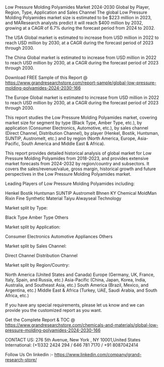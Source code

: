 Low Pressure Molding Polyamides Market 2024-2030 Global by Player, Region, Type, Application and Sales Channel
The global Low Pressure Molding Polyamides market size is estimated to be $223 million in 2023, and MAResearch analysts predict it will reach $400 million by 2032, growing at a CAGR of 6.7% during the forecast period from 2024 to 2032.

The USA Global market is estimated to increase from USD million in 2022 to reach USD million by 2030, at a CAGR during the forecast period of 2023 through 2030.

The China Global market is estimated to increase from USD million in 2022 to reach USD million by 2030, at a CAGR during the forecast period of 2023 through 2030.

Download FREE Sample of this Report @ https://www.grandresearchstore.com/report-sample/global-low-pressure-molding-polyamides-2024-2030-166

The Europe Global market is estimated to increase from USD million in 2022 to reach USD million by 2030, at a CAGR during the forecast period of 2023 through 2030.

This report studies the Low Pressure Molding Polyamides market, covering market size for segment by type (Black Type, Amber Type, etc.), by application (Consumer Electronics, Automotive, etc.), by sales channel (Direct Channel, Distribution Channel), by player (Henkel, Bostik, Huntsman, SUNTIP, Austromelt, etc.) and by region (North America, Europe, Asia-Pacific, South America and Middle East & Africa).

This report provides detailed historical analysis of global market for Low Pressure Molding Polyamides from 2018-2023, and provides extensive market forecasts from 2024-2032 by region/country and subsectors. It covers the sales/revenue/value, gross margin, historical growth and future perspectives in the Low Pressure Molding Polyamides market.

Leading Players of Low Pressure Molding Polyamides including:

Henkel
Bostik
Huntsman
SUNTIP
Austromelt
Bhnen
KY Chemical
MoldMan
Rixin Fine Synthetic Material
Taiyu Alwayseal Technology

Market split by Type:

Black Type
Amber Type
Others

Market split by Application:

Consumer Electronics
Automotive
Appliances
Others

Market split by Sales Channel:

Direct Channel
Distribution Channel

Market split by Region/Country:

North America (United States and Canada)
Europe (Germany, UK, France, Italy, Spain, and Russia, etc.)
Asia-Pacific (China, Japan, Korea, India, Australia, and Southeast Asia, etc.)
South America (Brazil, Mexico, and Argentina, etc.)
Middle East & Africa (Turkey, UAE, Saudi Arabia, and South Africa, etc.)

If you have any special requirements, please let us know and we can provide you the customized report as you want.

Get the Complete Report & TOC @ https://www.grandresearchstore.com/chemicals-and-materials/global-low-pressure-molding-polyamides-2024-2030-166

CONTACT US:
276 5th Avenue, New York , NY 10001,United States
International: (+1)332 2424 294 / 646 781 7170 / +91 8087042414

Follow Us On linkedin :- https://www.linkedin.com/company/grand-research-store/
